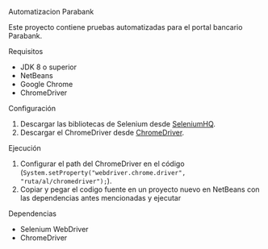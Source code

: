 Automatizacion Parabank

Este proyecto contiene pruebas automatizadas para el portal bancario Parabank.

Requisitos
- JDK 8 o superior
- NetBeans
- Google Chrome
- ChromeDriver

Configuración
1. Descargar las bibliotecas de Selenium desde [SeleniumHQ](https://www.selenium.dev/downloads/).
2. Descargar el ChromeDriver desde [ChromeDriver](https://developer.chrome.com/docs/chromedriver/downloads?hl=es-419).

Ejecución
1. Configurar el path del ChromeDriver en el código (`System.setProperty("webdriver.chrome.driver", "ruta/al/chromedriver");`).
2. Copiar y pegar el codigo fuente en un proyecto nuevo en NetBeans con las dependencias antes mencionadas y ejecutar

Dependencias
- Selenium WebDriver
- ChromeDriver
